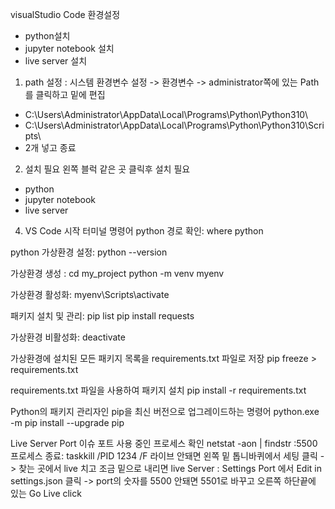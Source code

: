 visualStudio Code 환경설정
- python설치
- jupyter notebook 설치
- live server 설치
  
1. path 설정 : 시스템 환경변수 설정 -> 환경변수 -> administrator쪽에 있는 Path를 클릭하고 밑에 편집
  - C:\Users\Administrator\AppData\Local\Programs\Python\Python310\
  - C:\Users\Administrator\AppData\Local\Programs\Python\Python310\Scripts\
  - 2개 넣고 종료
  
2. 설치 필요
왼쪽 블럭 같은 곳 클릭후 설치 필요
- python
- jupyter notebook
- live server  

4. VS Code 시작 터미널 명령어
python 경로 확인:
where python

python 가상환경 설정:
python --version

가상환경 생성 :
cd my_project
python -m venv myenv

가상환경 활성화:
myenv\Scripts\activate

패키지 설치 및 관리:
pip list
pip install requests

가상환경 비활성화:
deactivate

가상환경에 설치된 모든 패키지 목록을 requirements.txt 파일로 저장
pip freeze > requirements.txt

requirements.txt 파일을 사용하여 패키지 설치
pip install -r requirements.txt

Python의 패키지 관리자인 pip을 최신 버전으로 업그레이드하는 명령어
python.exe -m pip install --upgrade pip


Live Server Port 이슈
포트 사용 중인 프로세스 확인
netstat -aon | findstr :5500
프로세스 종료: taskkill /PID 1234 /F
라이브 안돼면 왼쪽 밑 톱니바퀴에서 세팅 클릭 -> 찾는 곳에서 live 치고 조금 밑으로 내리면 live Server : Settings Port 에서 Edit in settings.json 클릭 -> port의 숫자를 5500 안돼면 5501로 바꾸고 오른쪽 하단끝에 있는 Go Live click

